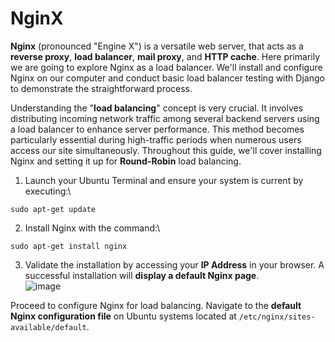 # NginX
**Nginx** (pronounced "Engine X") is a versatile web server, that acts as a **reverse proxy**, **load balancer**, **mail proxy**, and **HTTP cache**. Here primarily we are going to explore  Nginx as a load balancer. We'll install and configure Nginx on our computer and conduct basic load balancer testing with Django to demonstrate the straightforward process.

Understanding the "**load balancing**" concept is very crucial. It involves distributing incoming network traffic among several backend servers using a load balancer to enhance server performance. This method becomes particularly essential during high-traffic periods when numerous users access our site simultaneously. Throughout this guide, we'll cover installing Nginx and setting it up for **Round-Robin** load balancing.

1. Launch your Ubuntu Terminal and ensure your system is current by executing:\
```
sudo apt-get update
```
2. Install Nginx with the command:\
```
sudo apt-get install nginx
```
3. Validate the installation by accessing your **IP Address** in your browser. A successful installation will **display a default Nginx page**.\
![image](https://github.com/mrkhorasani/NginX/assets/51242725/4f798d3e-4ad3-4f66-b438-8ea8b7528cc0)
 
Proceed to configure Nginx for load balancing. Navigate to the **default Nginx configuration file** on Ubuntu systems located at `/etc/nginx/sites-available/default`.
